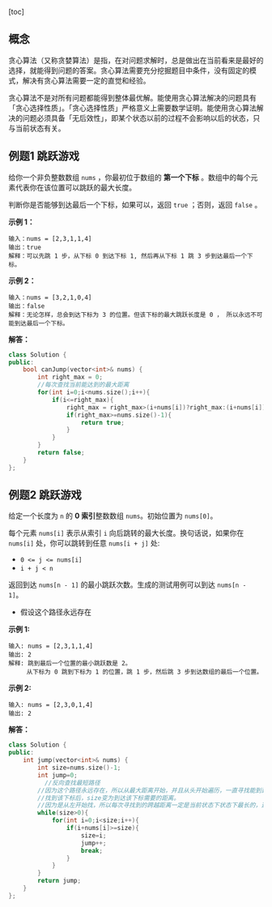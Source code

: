 [toc]

## 概念

贪心算法（又称贪婪算法）是指，在对问题求解时，总是做出在当前看来是最好的选择，就能得到问题的答案。贪心算法需要充分挖掘题目中条件，没有固定的模式，解决有贪心算法需要一定的直觉和经验。

贪心算法不是对所有问题都能得到整体最优解。能使用贪心算法解决的问题具有「贪心选择性质」。「贪心选择性质」严格意义上需要数学证明。能使用贪心算法解决的问题必须具备「无后效性」，即某个状态以前的过程不会影响以后的状态，只与当前状态有关。

## 例题1 跳跃游戏

给你一个非负整数数组 `nums` ，你最初位于数组的 **第一个下标** 。数组中的每个元素代表你在该位置可以跳跃的最大长度。

判断你是否能够到达最后一个下标，如果可以，返回 `true` ；否则，返回 `false` 。

**示例 1：**

```
输入：nums = [2,3,1,1,4]
输出：true
解释：可以先跳 1 步，从下标 0 到达下标 1, 然后再从下标 1 跳 3 步到达最后一个下标。
```

**示例 2：**

```
输入：nums = [3,2,1,0,4]
输出：false
解释：无论怎样，总会到达下标为 3 的位置。但该下标的最大跳跃长度是 0 ， 所以永远不可能到达最后一个下标。
```

**解答：**

```c++
class Solution {
public:
    bool canJump(vector<int>& nums) {
        int right_max = 0;
      	//每次查找当前能达到的最大距离
        for(int i=0;i<nums.size();i++){
            if(i<=right_max){
                right_max = right_max>(i+nums[i])?right_max:(i+nums[i]);
                if(right_max>=nums.size()-1){
                    return true;
                }
            }
        }
        return false;
    }
};
```

## 例题2 跳跃游戏

给定一个长度为 `n` 的 **0 索引**整数数组 `nums`。初始位置为 `nums[0]`。

每个元素 `nums[i]` 表示从索引 `i` 向后跳转的最大长度。换句话说，如果你在 `nums[i]` 处，你可以跳转到任意 `nums[i + j]` 处:

- `0 <= j <= nums[i]` 
- `i + j < n`

返回到达 `nums[n - 1]` 的最小跳跃次数。生成的测试用例可以到达 `nums[n - 1]`。

* 假设这个路径永远存在

**示例 1:**

```
输入: nums = [2,3,1,1,4]
输出: 2
解释: 跳到最后一个位置的最小跳跃数是 2。
     从下标为 0 跳到下标为 1 的位置，跳 1 步，然后跳 3 步到达数组的最后一个位置。
```

**示例 2:**

```
输入: nums = [2,3,0,1,4]
输出: 2
```

**解答：**

```c++
class Solution {
public:
    int jump(vector<int>& nums) {
        int size=nums.size()-1;
        int jump=0;
	      //反向查找最短路径
      	//因为这个路径永远存在，所以从最大距离开始，并且从头开始遍历，一直寻找能到达当前size的下标
      	//找到该下标后，size变为到达该下标需要的距离。
      	//因为是从左开始找，所以每次寻找到的跨越距离一定是当前状态下状态下最长的，这会导致跳跃数尽可能的少
        while(size>0){		
            for(int i=0;i<size;i++){
                if(i+nums[i]>=size){
                    size=i;
                    jump++;
                    break;
                }
            }
        }
        return jump;
    }
};
```

